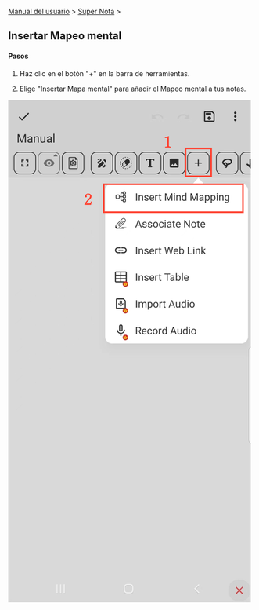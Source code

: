[Manual del usuario](/dragonnest/drawnote/manual/es) > [Super Nota](/dragonnest/drawnote/manual/es/super_note) >

Insertar Mapeo mental
---
#### Pasos

1. Haz clic en el botón "+" en la barra de herramientas.

2. Elige "Insertar Mapa mental" para añadir el Mapeo mental a tus notas.

![](imgs/insert_mind_mapping.png)
